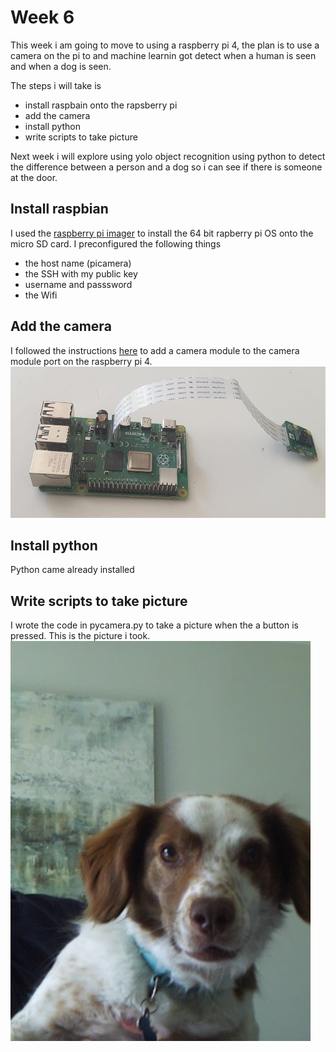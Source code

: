 # Week 6

This week i am going to move to using a raspberry pi 4, the plan is to use a camera on the pi to and machine learnin got detect when a human is seen and when a dog is seen. 

The steps i will take is
- install raspbain onto the rapsberry pi
- add the camera
- install python
- write scripts to take picture

Next week i will explore using yolo object recognition using python to detect the difference between a person and a dog so i can see if there is someone at the door.

## Install raspbian
I used the [raspberry pi imager](https://www.raspberrypi.com/software/) to install the 64 bit rapberry pi OS onto the micro SD card. I preconfigured the following things
- the host name (picamera)
- the SSH with my public key
- username and passsword
- the Wifi

## Add the camera
I followed the instructions [here](https://www.raspberrypi.com/documentation/accessories/camera.html#libcamera-and-libcamera-apps) to add a camera module to the camera module port on the raspberry pi 4.
![picamera](./images/picamera.jpg)

## Install python
Python came already installed

## Write scripts to take picture 
I wrote the code in pycamera.py to take a picture when the a button is pressed. This is the picture i took.
![dog](./images/picture.jpg)